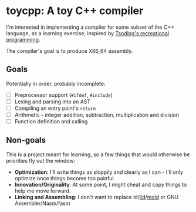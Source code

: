 # toycpp: A toy C++ compiler

I'm interested in implementing a compiler for some subset of the C++ language, as a learning exercise, inspired by [Tsoding's recreational programming](<https://www.youtube.com/@TsodingDaily/videos?view=0&sort=dd&shelf_id=1>).

The compiler's goal is to produce X86_64 assembly.

## Goals

Potentially in order, probably incomplete:

- [ ] Preprocessor support (`#ifdef`, `#include`)
- [ ] Lexing and parsing into an AST
- [ ] Compiling an entry point's `return`
- [ ] Arithmetic - integer addition, subtraction, multiplication and division
- [ ] Function definition and calling

## Non-goals

This is a project meant for learning, so a few things that would otherwise be priorities fly out the window:

- **Optimization**: I'll write things as sloppily and clearly as I can - I'll only optimize once things become too painful.
- **Innovation/Originality**: At some point, I might cheat and copy things to help me move forward.
- **Linking and Assembling**: I don't want to replace ld/[lld](<https://lld.llvm.org/>)/[mold](<https://github.com/rui314/mold>) or GNU Assembler/Nasm/fasm
